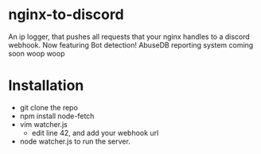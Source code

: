 # nginx-to-discord
An ip logger, that pushes all requests that your nginx handles to a discord webhook. 
Now featuring Bot detection!
AbuseDB reporting system coming soon woop woop
# Installation
- git clone the repo
- npm install node-fetch
- vim watcher.js
  - edit line 42, and add your webhook url
- node watcher.js to run the server.
